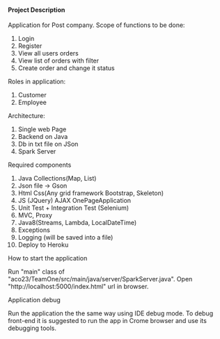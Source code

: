 #### Project Description

Application for Post company. Scope of functions to be done:

1. Login
2. Register
3. View all users orders
4. View list of orders with filter
5. Create order and change it status

Roles in application:
1. Customer
2. Employee

Architecture:
1. Single web Page
2. Backend on Java
3. Db in txt file on JSon
4. Spark Server

Required components

   1. Java Collections(Map, List)
   2. Json file -> Gson
   3. Html Css(Any grid framework Bootstrap, Skeleton)
   4. JS (JQuery) AJAX OnePageApplication
   5. Unit Test + Integration Test (Selenium)
   6. MVC, Proxy
   7. Java8(Streams, Lambda, LocalDateTime)
   8. Exceptions
   9. Logging (will be saved into a file)
   10. Deploy to Heroku
   
How to start the application

Run "main" class of "aco23/TeamOne/src/main/java/server/SparkServer.java".
Open "http://localhost:5000/index.html" url in browser.

Application debug
    
Run the application the the same way using IDE debug mode. 
To debug front-end it is suggested to run the app in Crome browser and use its debugging tools.
    
    
    



